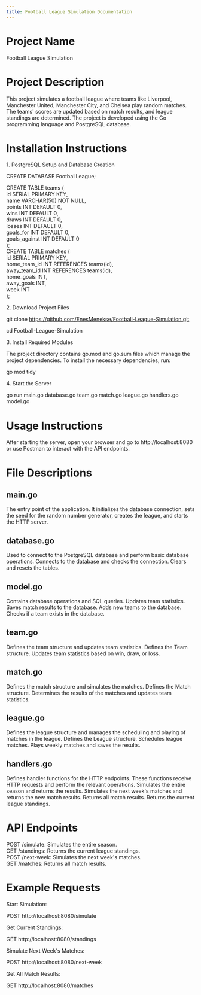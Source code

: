 ```yaml
---
title: Football League Simulation Documentation
---
```


# Project Name

Football League Simulation

# Project Description

This project simulates a football league where teams like Liverpool,
Manchester United, Manchester City, and Chelsea play random matches. The
teams' scores are updated based on match results, and league standings
are determined. The project is developed using the Go programming
language and PostgreSQL database.

# Installation Instructions

1\. PostgreSQL Setup and Database Creation

CREATE DATABASE FootballLeague;  
  
CREATE TABLE teams (  
id SERIAL PRIMARY KEY,  
name VARCHAR(50) NOT NULL,  
points INT DEFAULT 0,  
wins INT DEFAULT 0,  
draws INT DEFAULT 0,  
losses INT DEFAULT 0,  
goals_for INT DEFAULT 0,  
goals_against INT DEFAULT 0  
);  
CREATE TABLE matches (  
id SERIAL PRIMARY KEY,  
home_team_id INT REFERENCES teams(id),  
away_team_id INT REFERENCES teams(id),  
home_goals INT,  
away_goals INT,  
week INT  
);

2\. Download Project Files

git clone https://github.com/EnesMenekse/Football-League-Simulation.git

cd Football-League-Simulation

3\. Install Required Modules

The project directory contains go.mod and go.sum files which manage the
project dependencies. To install the necessary dependencies, run:

go mod tidy

4\. Start the Server

go run main.go database.go team.go match.go league.go handlers.go
model.go

# Usage Instructions

After starting the server, open your browser and go to
http://localhost:8080 or use Postman to interact with the API endpoints.

# File Descriptions

## main.go

The entry point of the application. It initializes the database
connection, sets the seed for the random number generator, creates the
league, and starts the HTTP server.

## database.go

Used to connect to the PostgreSQL database and perform basic database
operations. Connects to the database and checks the connection. Clears
and resets the tables.

## model.go

Contains database operations and SQL queries. Updates team statistics.
Saves match results to the database. Adds new teams to the database.
Checks if a team exists in the database.

## team.go

Defines the team structure and updates team statistics. Defines the Team
structure. Updates team statistics based on win, draw, or loss.

## match.go

Defines the match structure and simulates the matches. Defines the Match
structure. Determines the results of the matches and updates team
statistics.

## league.go

Defines the league structure and manages the scheduling and playing of
matches in the league. Defines the League structure. Schedules league
matches. Plays weekly matches and saves the results.

## handlers.go

Defines handler functions for the HTTP endpoints. These functions
receive HTTP requests and perform the relevant operations. Simulates the
entire season and returns the results. Simulates the next week's matches
and returns the new match results. Returns all match results. Returns
the current league standings.

# API Endpoints

POST /simulate: Simulates the entire season.  
GET /standings: Returns the current league standings.  
POST /next-week: Simulates the next week's matches.  
GET /matches: Returns all match results.

# Example Requests

Start Simulation:

POST http://localhost:8080/simulate

Get Current Standings:

GET http://localhost:8080/standings

Simulate Next Week's Matches:

POST http://localhost:8080/next-week

Get All Match Results:

GET http://localhost:8080/matches
